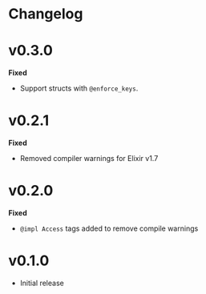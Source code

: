 # Changelog

# v0.3.0

**Fixed**

- Support structs with `@enforce_keys`.

# v0.2.1

**Fixed**

- Removed compiler warnings for Elixir v1.7

# v0.2.0

**Fixed**

- `@impl Access` tags added to remove compile warnings

# v0.1.0

- Initial release
